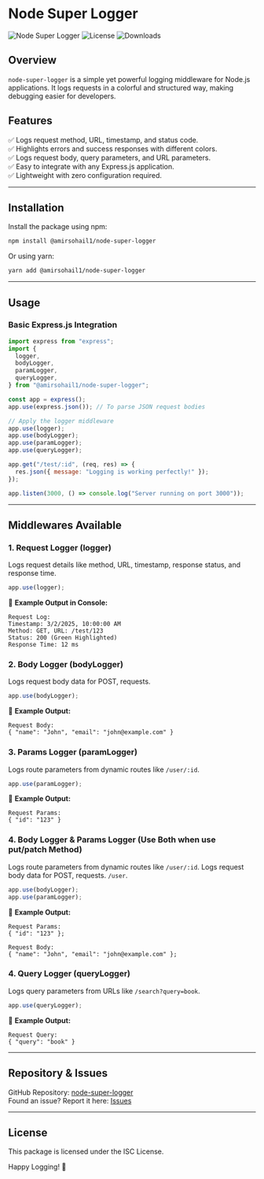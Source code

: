 # **Node Super Logger**

![Node Super Logger](https://img.shields.io/npm/v/@amirsohail1/node-super-logger?style=flat-square)
![License](https://img.shields.io/npm/l/@amirsohail1/node-super-logger?style=flat-square)
![Downloads](https://img.shields.io/npm/dt/@amirsohail1/node-super-logger?style=flat-square)

## **Overview**

`node-super-logger` is a simple yet powerful logging middleware for Node.js applications. It logs requests in a colorful and structured way, making debugging easier for developers.

## **Features**

✅ Logs request method, URL, timestamp, and status code.  
✅ Highlights errors and success responses with different colors.  
✅ Logs request body, query parameters, and URL parameters.  
✅ Easy to integrate with any Express.js application.  
✅ Lightweight with zero configuration required.

---

## **Installation**

Install the package using npm:

```sh
npm install @amirsohail1/node-super-logger
```

Or using yarn:

```sh
yarn add @amirsohail1/node-super-logger
```

---

## **Usage**

### **Basic Express.js Integration**

```javascript
import express from "express";
import {
  logger,
  bodyLogger,
  paramLogger,
  queryLogger,
} from "@amirsohail1/node-super-logger";

const app = express();
app.use(express.json()); // To parse JSON request bodies

// Apply the logger middleware
app.use(logger);
app.use(bodyLogger);
app.use(paramLogger);
app.use(queryLogger);

app.get("/test/:id", (req, res) => {
  res.json({ message: "Logging is working perfectly!" });
});

app.listen(3000, () => console.log("Server running on port 3000"));
```

---

## **Middlewares Available**

### **1. Request Logger (logger)**

Logs request details like method, URL, timestamp, response status, and response time.

```javascript
app.use(logger);
```

📌 **Example Output in Console:**

```
Request Log:
Timestamp: 3/2/2025, 10:00:00 AM
Method: GET, URL: /test/123
Status: 200 (Green Highlighted)
Response Time: 12 ms
```

### **2. Body Logger (bodyLogger)**

Logs request body data for POST, requests.

```javascript
app.use(bodyLogger);
```

📌 **Example Output:**

```
Request Body:
{ "name": "John", "email": "john@example.com" }
```

### **3. Params Logger (paramLogger)**

Logs route parameters from dynamic routes like `/user/:id`.

```javascript
app.use(paramLogger);
```

📌 **Example Output:**

```
Request Params:
{ "id": "123" }
```

### **4. Body Logger & Params Logger (Use Both when use put/patch Method)**

Logs route parameters from dynamic routes like `/user/:id`.
Logs request body data for POST, requests. `/user`.

```javascript
app.use(bodyLogger);
app.use(paramLogger);
```

📌 **Example Output:**

```
Request Params:
{ "id": "123" };

Request Body:
{ "name": "John", "email": "john@example.com" };
```

### **4. Query Logger (queryLogger)**

Logs query parameters from URLs like `/search?query=book`.

```javascript
app.use(queryLogger);
```

📌 **Example Output:**

```
Request Query:
{ "query": "book" }
```

---

## **Repository & Issues**

GitHub Repository: [node-super-logger](https://github.com/sheikhamir1/node-super-logger)  
Found an issue? Report it here: [Issues](https://github.com/sheikhamir1/node-super-logger/issues)

---

## **License**

This package is licensed under the ISC License.

Happy Logging! 🚀
